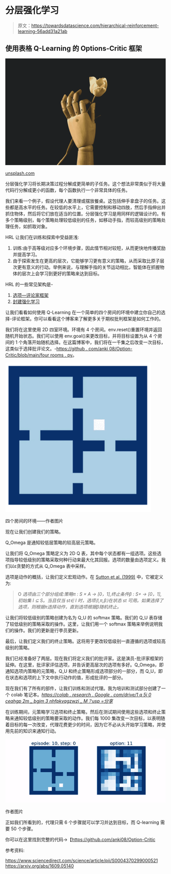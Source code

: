 # 分层强化学习

> 原文：<https://towardsdatascience.com/hierarchical-reinforcement-learning-56add31a21ab>

## 使用表格 Q-Learning 的 Options-Critic 框架

![](img/abc08d9e99c1bb2fa1b965b2a941ec25.png)

[unsplash.com](https://unsplash.com/photos/Ya2j-l92uXQ)

分层强化学习将长期决策过程分解成更简单的子任务。这个想法非常类似于将大量代码行分解成更小的函数，每个函数执行一个非常具体的任务。

我们来看一个例子，假设代理人要清理或摆放餐桌。这包括伸手拿盘子的任务。这些都是高水平的任务。在较低的水平上，它需要控制和移动四肢，然后手指伸出并抓住物体，然后将它们放在适当的位置。分层强化学习是用同样的逻辑设计的。有多个策略级别，每个策略处理较低级别的任务，如移动手指，而较高级别的策略处理任务，如抓取对象。

HRL 让我们在训练和探索中受益匪浅:

1.  训练:由于高等级对应多个环境步骤，因此情节相对较短，从而更快地传播奖励并提高学习。
2.  由于探索发生在更高的层次，它能够学习更有意义的策略，从而采取比原子层次更有意义的行动。举例来说，与理解手指的关节运动相比，智能体在抓握物体的层次上会学习到更好的策略来达到目标。

HRL 的一些常见架构是-

1.  [选项—评论家框架](https://arxiv.org/abs/1609.05140)
2.  [封建强化学习](https://proceedings.neurips.cc/paper/1992/file/d14220ee66aeec73c49038385428ec4c-Paper.pdf)

让我们看看如何使用 Q-Learning 在一个简单的四个房间的环境中建立你自己的选择-评论框架。你可以看看这个博客来了解更多关于期权批判框架是如何工作的。

我们将在这里使用 2D 四室环境。环境有 4 个房间。env.reset()重置环境并返回随机开始状态。我们可以使用 env.goal()来更改目标，并将目标设置为从 4 个房间的 1 个角落开始随机选择。在这篇博客中，我们将在一千集之后改变一次目标，这类似于选择批评论文。-[https://github . com/anki 08/Option-Critic/blob/main/four rooms . py](https://github.com/anki08/Option-Critic/blob/main/fourrooms.py)。

![](img/3f74175e0059a328dcde7297e1b72d3f.png)

四个房间的环境——作者图片

现在让我们创建我们的策略。

Q_Omega 是通知较低层策略的较高层元策略。

让我们将 Q_Omega 策略定义为 2D Q 表，其中每个状态都有一组选项。这些选项指导较低级别的策略采取何种行动来最大化其回报。选项的数量由选项定义。我们以ε贪婪的方式从 Q_Omega 表中采样。

选项是动作的概括，让我们定义宏观动作。在 [Sutton et al. (1999)](https://pdf.sciencedirectassets.com/271585/1-s2.0-S0004370200X00549/1-s2.0-S0004370299000521/main.pdf?X-Amz-Security-Token=IQoJb3JpZ2luX2VjEIP%2F%2F%2F%2F%2F%2F%2F%2F%2F%2FwEaCXVzLWVhc3QtMSJGMEQCIESLGtl5GrhhtZzdj5yqOgLrGDYmpVYXrKly71u0oGyFAiBv%2FCP50jyEYbf%2F%2BE2HfV6EW7K5zBrv5JIzFhq9uCH6Eyq9Awi8%2F%2F%2F%2F%2F%2F%2F%2F%2F%2F8BEAMaDDA1OTAwMzU0Njg2NSIMNYyrwvB33DZ1Kvq2KpED2FGegHwZmRk4sG7jfW1H78WdCz2G5%2BpEUrTz7aVuPOz0Zq0uPgCvB%2FKt%2FnIs0nxyfjamVx%2BTiEg7mXd8Kx7LV1EuFqSrFAIZnICMr5wmQowQ5D1XY%2BGCRRCgAsSi2BYqPtVpR6taAMgOwvaotyUXU0l6%2BVWE%2F5WJJEYkKdSYNhFGTLGwt0q7KtzO4B8n1BydcHuoeUmAfXptKjAQ8UFMEC2UnQNcBEz3tsN1SnC7%2BGvMi79YSxGypwzqa6SjZK1AyUQMRi%2F8whfXBereqN3ambFtnW0uGU9iuZi3MXWC3oZVQkrEmvXrqFeb21V0XZhprRG9NzDdpDmCrtuWWJsDu8XJTR8978wWKmHFPfnOMdQ6DvJ12vfy%2BwxNktNdVe8Tv61CwpYaHVU1n0D9h7VnGYjrA00XwBbdSd1HWv%2BTf88TMfRfHWi1emigaIsCFO8roZA8NOtsagNpLnKUuTrh89c1SeNGHrkyp9bKiEAe4Lztujruty1HSYm%2Bel0wUKdfpL4F%2FH7BtEHgq9bEwSiYrGYw3MzP9QU67AGxunsKSQrJkq6nGSSjWdrUrWMcvcBN6YtyOo7S5Ou%2F5s4WeZltWSkYMKa%2FbrbnLbNwvk%2BmMYUEfroS%2FNN51aaY03WfncGwo6DvX6S3llWno0E5mtLiF7x3JYXkilFnXnpcleWERzSP6ubqMLFYxyvsFAdgImdAK4DXxV89kmyht0tG%2FxQeQ1BULxqwbg8RlTIL0TTusUvCDy8Wu0zaRJpwxvwYZAWukK7VbnrGEkMZkaJ7iVs9EZBgMmw72HW7sRViY2X3qdfbJCI4Twzbx1T%2FXwhJ8RH50e0LpE%2B5CXwZIc5iHqee3pw5E7mWfA%3D%3D&X-Amz-Algorithm=AWS4-HMAC-SHA256&X-Amz-Date=20200507T112434Z&X-Amz-SignedHeaders=host&X-Amz-Expires=299&X-Amz-Credential=ASIAQ3PHCVTY2WMI6KVY%2F20200507%2Fus-east-1%2Fs3%2Faws4_request&X-Amz-Signature=fbeea06d2fffc09501375dfd3c8ccb28725cbffa5f2776ac31e8fb35278d5d0a&hash=e3cf3d3e59d1e679b1771c52c7242cfd07f5faa8a499adb416f226a1b1297e89&host=68042c943591013ac2b2430a89b270f6af2c76d8dfd086a07176afe7c76c2c61&pii=S0004370299000521&tid=spdf-d8bd98f6-5625-46bc-b78e-9f168d0a531b&sid=2d141b7d833611469889b85080d0b045cbe8gxrqb&type=client) 中，它被定义为:

> O *选项由三个部分组成:策略π : S × A → [0，1],终止条件β : S+ → [0，1],初始集 I ⊆ S。当且仅当 st∈ I 时，选项⟨I,π,β⟩在状态 st 可用。如果选择了选项，则根据π选择动作，直到选项根据β随机终止。*

让我们将较低级别的策略创建为名为 Q_U 的 softmax 策略。我们的 Q_U 表存储了较低级别的策略采取的操作。这里，让我们用一个 softmax 策略来举例说明我们的操作。我们的更新是行李员更新。

最后，让我们定义我们的终止策略。这将用于更改较低级别一直遵循的选项或较高级别的策略。

我们已经准备好了两层。现在我们将定义我们的批评家。这是演员-批评家框架的延伸。在这里，批评家评估选项，并告诉更高层次的选项有多好。Q_Omega，即通知选项内策略的元策略，Q_U 和终止策略形成选项部分的一部分，而 Q_U，即在状态和选项的上下文中执行动作的值，形成批评的一部分。

现在我们有了所有的部件，让我们训练和测试代理。我为培训和测试部分创建了一个 colab 笔记本。[*https://colab . research . Google . com/drive/1 q 5j 0 ceahgp 2m _ bgjm 3 nhfpkvqgzwzj _ M？usp =分享*](https://colab.research.google.com/drive/1q5J0CeAhGP2M_bgJM3NhFpKVqgzWzJ_M?usp=sharing)

在训练期间，元策略学习选项和终止策略，然后在测试期间使用这些选项和终止策略来通知较低级别的策略要采取的动作。我们每 1000 集改变一次目标，以表明随着目标的每一次改变，代理花费更少的时间，因为它不必从头开始学习策略，并使用先前的知识来通知行动。

![](img/c24f791eec8e1dcbd1a4c61afbf786b3.png)

作者图片

正如我们所看到的，代理只需 6 个步骤就可以学习并达到目标，而 Q-learning 需要 50 个步骤。

你可以在这里找到完整的代码→【https://github.com/anki08/Option-Critic 

参考资料:

<https://www.sciencedirect.com/science/article/pii/S0004370299000521>  <https://arxiv.org/abs/1609.05140>  </hierarchical-reinforcement-learning-a2cca9b76097> 